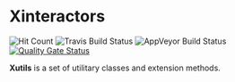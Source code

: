 # Xinteractors

![Hit Count](http://hits.dwyl.io/robson-rocha/xutils.svg)
![Travis Build Status](https://api.travis-ci.org/Robson-Rocha/Xutils.svg?branch=master)
![AppVeyor Build Status](https://ci.appveyor.com/api/projects/status/0bq5ilj6peaiw3et?svg=true)
[![Quality Gate Status](https://sonarcloud.io/api/project_badges/measure?project=Robson-Rocha_Xutils&metric=alert_status)](https://sonarcloud.io/dashboard?id=Robson-Rocha_Xutils)

**Xutils** is a set of utilitary classes and extension methods.